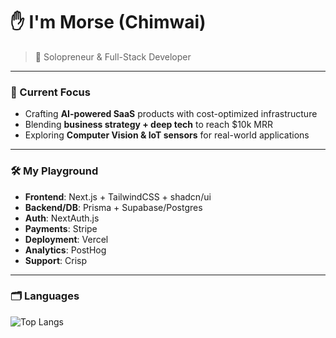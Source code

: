 # ✋ I'm Morse (Chimwai)
> 🦜 Solopreneur & Full-Stack Developer

---

### 🌱 Current Focus
- Crafting **AI-powered SaaS** products with cost-optimized infrastructure  
- Blending **business strategy + deep tech** to reach $10k MRR  
- Exploring **Computer Vision & IoT sensors** for real-world applications  

---

### 🛠️ My Playground
- **Frontend**: Next.js + TailwindCSS + shadcn/ui  
- **Backend/DB**: Prisma + Supabase/Postgres  
- **Auth**: NextAuth.js  
- **Payments**: Stripe  
- **Deployment**: Vercel  
- **Analytics**: PostHog  
- **Support**: Crisp  

---

### 🗂️ Languages
![Top Langs](https://github-readme-stats.vercel.app/api/top-langs/?username=morsechimwai&layout=compact&theme=radical)

